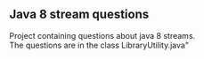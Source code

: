 ## Java 8 stream questions

Project containing questions about java 8 streams.
<br/>
The questions are in the class LibraryUtility.java" 
